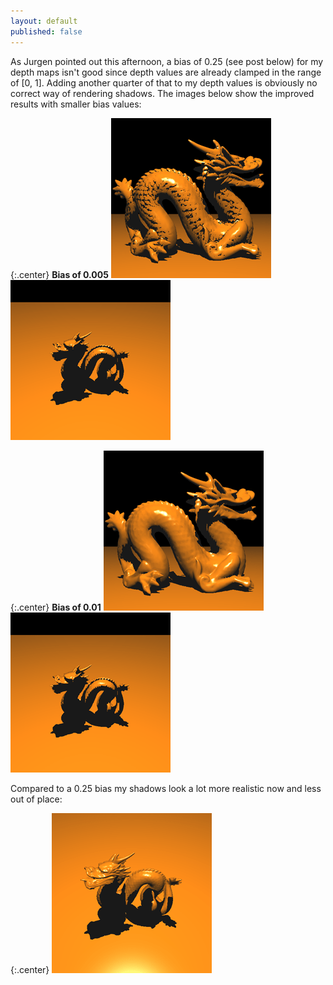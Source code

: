 ```yaml
---
layout: default
published: false
---
```


As Jurgen pointed out this afternoon, a bias of 0.25 (see post below) for my depth maps isn't good since depth values are already clamped in the range of [0, 1]. Adding another quarter of that to my depth values is obviously no correct way of rendering shadows. The images below show the improved results with smaller bias values:

{:.center}
**Bias of 0.005**
![Dragon](/uploads/2010/11/Dragon1.png)
![Dragon](/uploads/2010/11/Dragon2.png)

{:.center}
**Bias of 0.01**
![Dragon](/uploads/2010/11/Dragon3.png)
![Dragon](/uploads/2010/11/Dragon4.png)

Compared to a 0.25 bias my shadows look a lot more realistic now and less out of place:

{:.center}
![Dragon](/uploads/2010/11/Dragon8.png)